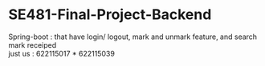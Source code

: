 # SE481-Final-Project-Backend
Spring-boot : that have login/ logout, mark and unmark feature, and search mark receiped
<br>
just us : 622115017 * 622115039
